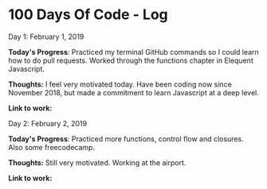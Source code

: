 # 100 Days Of Code - Log

 Day 1: February 1, 2019 


**Today's Progress**: Practiced my terminal GitHub commands so I could learn how to do pull requests. Worked through the functions chapter in Elequent Javascript. 

**Thoughts:** I feel very motivated today. Have been coding now since November 2018, but made a commitment to learn Javascript at a deep level. 

**Link to work:** 

Day 2: February 2, 2019 


**Today's Progress**: Practiced more functions, control flow and closures. Also some freecodecamp.

**Thoughts:** Still very motivated. Working at the airport. 

**Link to work:** 


